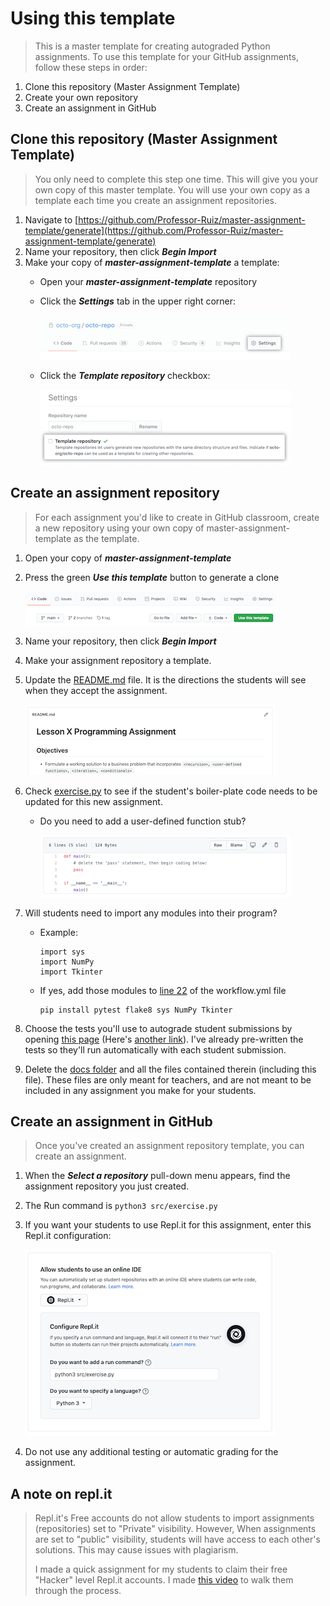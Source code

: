 # Using this template
    
> This is a master template for creating autograded Python assignments. To use this template for your GitHub assignments, follow these steps in order:

   1. Clone this repository (Master Assignment Template)
   2. Create your own repository  
   3. Create an assignment in GitHub

## Clone this repository (Master Assignment Template)

> You only need to complete this step one time. This will give you your own copy of this master template. You will use your own copy as a template each time you create an assignment repositories.

1. Navigate to [https://github.com/Professor-Ruiz/master-assignment-template/generate](https://github.com/Professor-Ruiz/master-assignment-template/generate)    
2. Name your repository, then click ***Begin Import***
3. Make your copy of ***master-assignment-template*** a template:
    - Open your ***master-assignment-template*** repository
    - Click the ***Settings*** tab in the upper right corner:
    
      ![Settings tab](assets/settings-tab.png)
      
    - Click the ***Template repository*** checkbox:
    
      ![Template repository check box](assets/template-repository.png)

## Create an assignment repository

> For each assignment you'd like to create in GitHub classroom, create a new repository using your own copy of master-assignment-template as the template.

1. Open your copy of ***master-assignment-template***
2. Press the green ***Use this template*** button to generate a clone

   ![Use this template button](assets/use-this-template-button.png)
3. Name your repository, then click ***Begin Import***
4. Make your assignment repository a template.
5. Update the [README.md](/README.md) file. It is the directions the students will see when they accept the assignment.

    ![student directions](assets/readme-student-directions.png)
    
6. Check [exercise.py](/src/exercise.py) to see if the student's boiler-plate code needs to be updated for this new assignment.
    - Do you need to add a user-defined function stub?
    
      ![exercise.py](assets/exercise-file.png)    
7. Will students need to import any modules into their program?
    - Example:
        ```
        import sys
        import NumPy
        import Tkinter
        ```
    - If yes, add those modules to [line 22](/.github/workflows/workflow.yml#L22) of the workflow.yml file
        ```
        pip install pytest flake8 sys NumPy Tkinter
        ```
8. Choose the tests you'll use to autograde student submissions by opening [this page](/docs/testing-options.md) (Here's [another link](https://github.com/Professor-Ruiz/master-assignment-template/blob/main/docs/testing-options.md)).  I've already pre-written the tests so they'll run automatically with each student submission.
9. Delete the [docs folder](/docs) and all the files contained therein (including this file). These files are only meant for teachers, and are not meant to be included in any assignment you make for your students.
        
## Create an assignment in GitHub
> Once you've created an assignment repository template, you can create an assignment.

1. When the ***Select a repository*** pull-down menu appears, find the assignment repository you just created.
2. The Run command is ```python3 src/exercise.py```
3. If you want your students to use Repl.it for this assignment, enter this Repl.it configuration:

    ![repl.it configuration](assets/replit-configuration.png)    
4. Do not use any additional testing or automatic grading for the assignment.

## A note on repl.it
> Repl.it's Free accounts do not allow students to import assignments (repositories) set to "Private" visibility. However, When assignments are set to "public" visibility, students will have access to each other's solutions. This may cause issues with plagiarism.
>
> I made a quick assignment for my students to claim their free "Hacker" level Repl.it accounts. I made [this video](https://youtu.be/ZqzVN47oVr0) to walk them through the process.
